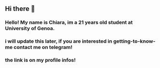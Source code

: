 ## Hi there 👋

### Hello! My name is Chiara, im a 21 years old student at University of Genoa.
### i will update this later, if you are interested in getting-to-know-me contact me on telegram!
### the link is on my profile infos!

<!--
**chiaras-here/chiaras-here** is a ✨ _special_ ✨ repository because its `README.md` (this file) appears on your GitHub profile.

Here are some ideas to get you started:
- 🔭 I’m currently working on ...
- 🌱 I’m currently learning ...
- 👯 I’m looking to collaborate on ...
- 🤔 I’m looking for help with ...
- 💬 Ask me about ...
- 📫 How to reach me: ...
- 😄 Pronouns: ...
- ⚡ Fun fact: ...
-->
